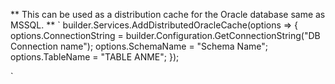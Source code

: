 **
This can be used as a distribution cache for the Oracle database same as MSSQL.
**
`
builder.Services.AddDistributedOracleCache(options =>
{
options.ConnectionString = builder.Configuration.GetConnectionString("DB Connection name");
options.SchemaName = "Schema Name";
options.TableName = "TABLE ANME";
});

`
